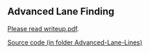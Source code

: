 ## Advanced Lane Finding

[Please read writeup.pdf](https://github.com/HereIsPatrick/CarND-Advanced-Lane-Lines/blob/master/writeup.pdf).

[Source code (in folder Advanced-Lane-Lines) ](https://github.com/HereIsPatrick/CarND-Advanced-Lane-Lines/blob/master/Advanced-Lane-Lines)